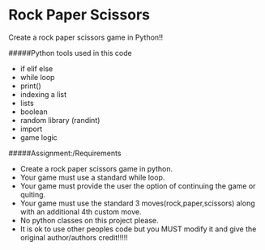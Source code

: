 Rock Paper Scissors
====
Create a rock paper scissors game in Python!! 


#####Python tools used in this code
* if elif else
* while loop
* print()
* indexing a list
* lists
* boolean
* random library (randint)
* import
* game logic

#####Assignment:/Requirements
* Create a rock paper scissors game in python.
* Your game must use a standard while loop.
* Your game must provide the user the option of continuing the game or quiting.
* Your game must use the standard 3 moves(rock,paper,scissors) along with an additional 4th custom move.
* No python classes on this project please.
* It is ok to use other peoples code but you MUST modify it and give the original author/authors credit!!!!!

